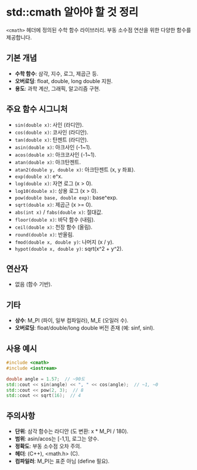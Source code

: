 # std::cmath 알아야 할 것 정리

`<cmath>` 헤더에 정의된 수학 함수 라이브러리. 부동 소수점 연산을 위한 다양한 함수를 제공합니다.

## 기본 개념
- **수학 함수**: 삼각, 지수, 로그, 제곱근 등.
- **오버로딩**: float, double, long double 지원.
- **용도**: 과학 계산, 그래픽, 알고리즘 구현.

## 주요 함수 시그니처
- `sin(double x)`: 사인 (라디안).
- `cos(double x)`: 코사인 (라디안).
- `tan(double x)`: 탄젠트 (라디안).
- `asin(double x)`: 아크사인 (-1~1).
- `acos(double x)`: 아크코사인 (-1~1).
- `atan(double x)`: 아크탄젠트.
- `atan2(double y, double x)`: 아크탄젠트 (x, y 좌표).
- `exp(double x)`: e^x.
- `log(double x)`: 자연 로그 (x > 0).
- `log10(double x)`: 상용 로그 (x > 0).
- `pow(double base, double exp)`: base^exp.
- `sqrt(double x)`: 제곱근 (x >= 0).
- `abs(int x)` / `fabs(double x)`: 절대값.
- `floor(double x)`: 바닥 함수 (내림).
- `ceil(double x)`: 천장 함수 (올림).
- `round(double x)`: 반올림.
- `fmod(double x, double y)`: 나머지 (x / y).
- `hypot(double x, double y)`: sqrt(x^2 + y^2).

## 연산자
- 없음 (함수 기반).

## 기타
- **상수**: M_PI (파이, 일부 컴파일러), M_E (오일러 수).
- **오버로딩**: float/double/long double 버전 존재 (예: sinf, sinl).

## 사용 예시
```cpp
#include <cmath>
#include <iostream>

double angle = 1.57;  // ~90도
std::cout << sin(angle) << ", " << cos(angle);  // ~1, ~0
std::cout << pow(2, 3);  // 8
std::cout << sqrt(16);  // 4
```

## 주의사항
- **단위**: 삼각 함수는 라디안 (도 변환: x * M_PI / 180).
- **범위**: asin/acos는 [-1,1], 로그는 양수.
- **정확도**: 부동 소수점 오차 주의.
- **헤더**: <cmath> (C++), <math.h> (C).
- **컴파일러**: M_PI는 표준 아님 (define 필요).